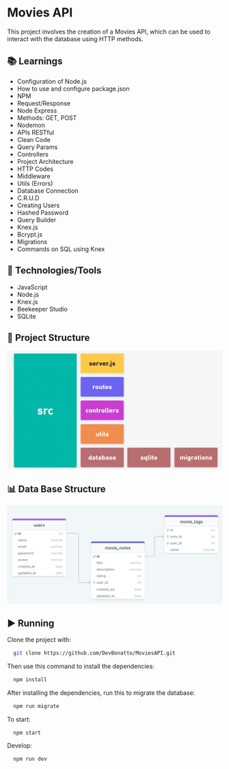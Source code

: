 # Movies API
This project involves the creation of a Movies API, which can be used to interact with the database using HTTP methods.

## 📚 Learnings
- Configuration of Node.js
- How to use and configure package.json
- NPM
- Request/Response
- Node Express
- Methods: GET, POST
- Nodemon
- APIs RESTful
- Clean Code
- Query Params
- Controllers
- Project Architecture
- HTTP Codes
- Middleware
- Utils (Errors)
- Database Connection
- C.R.U.D
- Creating Users 
- Hashed Password
- Query Builder
- Knex.js
- Bcrypt.js
- Migrations
- Commands on SQL using Knex

## 🚀 Technologies/Tools
- JavaScript
- Node.js
- Knex.js
- Beekeeper Studio
- SQLite

## 📐 Project Structure
![Structure](./assets/app_structure.png)

## 📊 Data Base Structure
![Structure](./assets/db_structure.png)

## ▶️ Running
Clone the project with:
```bash
  git clone https://github.com/DevBonatto/MoviesAPI.git
```

Then use this command to install the dependencies:
```bash
  npm install
```

After installing the dependencies, run this to migrate the database:
```bash
  npm run migrate
```

To start:
```bash
  npm start
```

Develop:
```bash
  npm run dev
```
